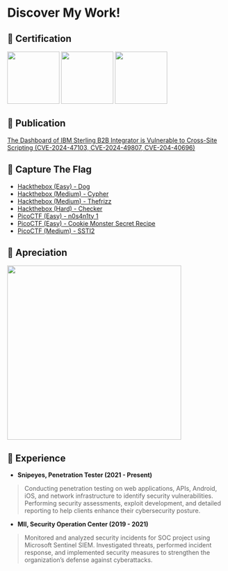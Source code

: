 # Discover My Work!
## 📜 Certification
<img src="https://github.com/user-attachments/assets/ba349c21-2207-43fc-8677-c8bd631f2846" height=120> <img src="https://github.com/user-attachments/assets/08c7dc04-f660-4697-b396-1d033df3dd5b" height=120> <img src="https://github.com/user-attachments/assets/27d1ea99-f282-403b-b146-2f96c56c5a53" height=120>


## 📑 Publication
[The Dashboard of IBM Sterling B2B Integrator is Vulnerable to Cross-Site Scripting (CVE-2024-47103, CVE-2024-49807, CVE-204-40696)](https://www.ibm.com/support/pages/node/7182011)


## 🏁 Capture The Flag
- [Hackthebox (Easy) - Dog](https://github.com/aldisat/hekdebok/blob/main/HTB%20Easy%20-%20Dog/Hackthebox%20-%20Dog.md)
- [Hackthebox (Medium) - Cypher](https://github.com/aldisat/hekdebok/blob/main/HTB%20Medium%20-%20Cypher/Hackthebox%20-%20Cypher.md)
- [Hackthebox (Medium) - Thefrizz](https://github.com/aldisat/hekdebok/blob/main/HTB%20Medium%20-%20TheFrizz/Hackthebox%20-%20TheFrizz.md)
- [Hackthebox (Hard) - Checker](https://github.com/aldisat/hekdebok/blob/main/HTB%20Hard%20-%20Checker/Hackthebox%20-%20Checker.md)
- [PicoCTF (Easy) - n0s4n1ty 1](https://github.com/aldisat/hekdebok/blob/main/PicoCTF%20(Easy)%20-%20n0s4n1ty%201/n0s4n1ty%201.md)
- [PicoCTF (Easy) - Cookie Monster Secret Recipe](https://github.com/aldisat/hekdebok/blob/main/PicoCTF%20(Easy)%20-%20Cookie%20Monster%20Secret%20Recipe/Cookie%20Monster%20Secret%20Recipe.md)
- [PicoCTF (Medium) - SSTI2](https://github.com/aldisat/hekdebok/blob/main/PicoCTF%20(Medium)%20-%20SSTI2/SSTI2.md)


## 🙌 Apreciation
<img src="https://github.com/user-attachments/assets/27efdb69-34b8-49a1-b1f8-a5ccbc7a13d1" width=400>


## 💼 Experience
- **Snipeyes, Penetration Tester (2021 - Present)**
> Conducting penetration testing on web applications, APIs, Android, iOS, and network infrastructure to identify security vulnerabilities. Performing security assessments, exploit development, and detailed reporting to help clients enhance their cybersecurity posture.
- **MII, Security Operation Center (2019 - 2021)**
> Monitored and analyzed security incidents for SOC project using Microsoft Sentinel SIEM. Investigated threats, performed incident response, and implemented security measures to strengthen the organization’s defense against cyberattacks.
